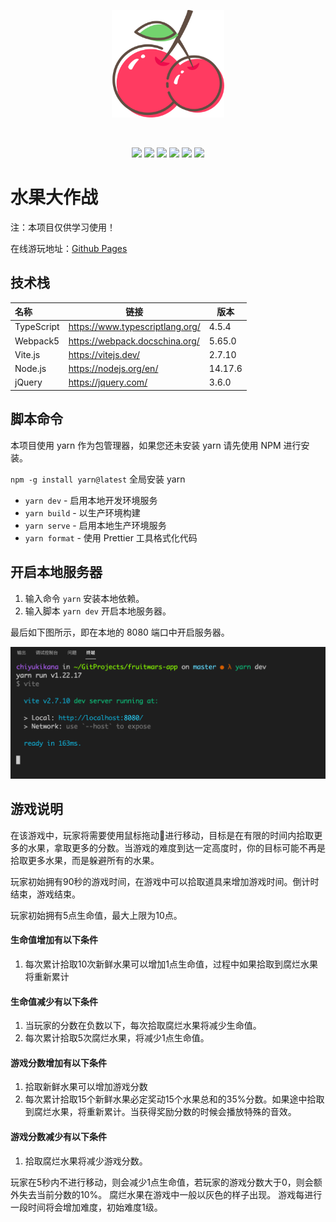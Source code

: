 <p align="center">
    <img width="180" src="./docs/images/icon.svg">
</p>
<br/>
<p align="center">
<img src="https://img.shields.io/badge/Node.js-v14.17.6-blue?logo=Node.js" />
<img src="https://img.shields.io/badge/NPM-v8.1.3-blue?logo=NPM" />
<img src="https://img.shields.io/badge/Webpack-v5.65.0-blue?logo=Webpack" />
<img src="https://img.shields.io/badge/TypeScript-v4.5.4-blue?logo=TypeScript" />
<img src="https://img.shields.io/badge/Vite.js-v2.7.10-blue?logo=Vite" />
<img src="https://img.shields.io/badge/jQuery-v3.6.0-blue?logo=jQuery" />
</p>

# 水果大作战

注：本项目仅供学习使用！

在线游玩地址：[Github Pages](https://chiyukikana.github.io)

## 技术栈

| 名称       | 链接                            | 版本    |
| :--------- | ------------------------------- | ------- |
| TypeScript | <https://www.typescriptlang.org/> | 4.5.4   |
| Webpack5   | <https://webpack.docschina.org/>  | 5.65.0  |
| Vite.js    | <https://vitejs.dev/>             | 2.7.10  |
| Node.js    | <https://nodejs.org/en/>          | 14.17.6 |
| jQuery     | <https://jquery.com/>             | 3.6.0   |

## 脚本命令

本项目使用 yarn 作为包管理器，如果您还未安装 yarn 请先使用 NPM 进行安装。

`npm -g install yarn@latest` 全局安装 yarn

- `yarn dev` - 启用本地开发环境服务
- `yarn build` - 以生产环境构建
- `yarn serve` - 启用本地生产环境服务
- `yarn format` - 使用 Prettier 工具格式化代码

## 开启本地服务器

1. 输入命令 `yarn` 安装本地依赖。
2. 输入脚本 `yarn dev` 开启本地服务器。

最后如下图所示，即在本地的 8080 端口中开启服务器。

![](./docs/images/dev_server.png)

## 游戏说明

在该游戏中，玩家将需要使用鼠标拖动🧺进行移动，目标是在有限的时间内拾取更多的水果，拿取更多的分数。当游戏的难度到达一定高度时，你的目标可能不再是拾取更多水果，而是躲避所有的水果。

玩家初始拥有90秒的游戏时间，在游戏中可以拾取道具来增加游戏时间。倒计时结束，游戏结束。

玩家初始拥有5点生命值，最大上限为10点。

#### 生命值增加有以下条件

1. 每次累计拾取10次新鲜水果可以增加1点生命值，过程中如果拾取到腐烂水果将重新累计

#### 生命值减少有以下条件

1. 当玩家的分数在负数以下，每次拾取腐烂水果将减少生命值。
2. 每次累计拾取5次腐烂水果，将减少1点生命值。

#### 游戏分数增加有以下条件

1. 拾取新鲜水果可以增加游戏分数
2. 每次累计拾取15个新鲜水果必定奖动15个水果总和的35%分数。如果途中拾取到腐烂水果，将重新累计。当获得奖励分数的时候会播放特殊的音效。

#### 游戏分数减少有以下条件

1. 拾取腐烂水果将减少游戏分数。

玩家在5秒内不进行移动，则会减少1点生命值，若玩家的游戏分数大于0，则会额外失去当前分数的10%。
腐烂水果在游戏中一般以灰色的样子出现。
游戏每进行一段时间将会增加难度，初始难度1级。
